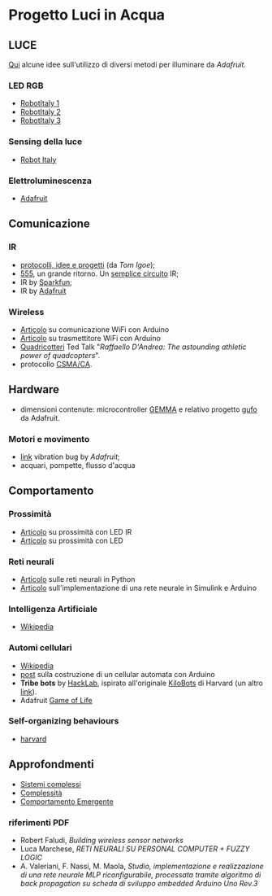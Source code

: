 # Progetto Luci in Acqua
 
## LUCE

[Qui](https://learn.adafruit.com/lets-put-leds-in-things/soldering?view=all) alcune idee sull'utilizzo di diversi metodi per illuminare da _Adafruit_.

### LED RGB

* [RobotItaly 1](http://www.gioblu.com/tutorials/sensori/59-sensore-prossimita-led)
* [RobotItaly 2](http://www.robot-italy.com/en/neopixel-jewel-7-x-ws2812-5050-rgb-led-with-integrated-drivers.html)
* [RobotItaly 3](http://www.robot-italy.com/en/2549-addressable-rgb-60-led-strip-5v-1m-ws2812b.html)

### Sensing della luce

* [Robot Italy](http://www.robot-italy.com/it/catalogsearch/result/?q=TCS34725)

### Elettroluminescenza

* [Adafruit](https://learn.adafruit.com/el-wire/soldering-to-el-wire)

## Comunicazione

### IR

* [protocolli, idee e progetti](http://www.epanorama.net/links/irremote.html) (da _Tom Igoe_);
* [555](http://www.robotroom.com/Infrared555.html), un grande ritorno. Un [semplice circuito](http://www.reconnsworld.com/ir_ultrasonic_basicirdetectemit.html) IR;
* IR by [Sparkfun](https://learn.sparkfun.com/tutorials/ir-communication);
* IR by [Adafruit](https://learn.adafruit.com/ir-sensor/overview)

### Wireless

* [Articolo](http://ismanettoneblog.altervista.org/blog/lezione-12-comunicazioni-wireless-low-cost-arduino/?doing_wp_cron=1484755254.4665460586547851562500) su comunicazione WiFi con Arduino 
* [Articolo](http://pezzato.net/2013/07/arduino-wireless-economico-con-nrf24l01-plus.html) su trasmettitore WiFi con Arduino 
* [Quadricotteri](http://www.ted.com/talks/raffaello_d_andrea_the_astounding_athletic_power_of_quadcopters) Ted Talk "_Raffaello D'Andrea: The astounding athletic power of quadcopters_".
* protocollo [CSMA/CA](https://it.wikipedia.org/wiki/CSMA/CA).

## Hardware

* dimensioni contenute: microcontroller [GEMMA](https://www.adafruit.com/gemma) e relativo progetto [gufo](https://learn.adafruit.com/chirping-plush-owl-toy?embeds=allow) da Adafruit.

### Motori e movimento

* [link](https://learn.adafruit.com/vibro-bugz/materials?view=all) vibration bug by _Adafruit_;
* acquari, pompette, flusso d'acqua


## Comportamento

### Prossimità

* [Articolo](http://www.gioblu.com/tutorials/sensori/176-sensore-ir-led-arduino-processing) su prossimità con LED IR
* [Articolo](http://www.gioblu.com/tutorials/sensori/59-sensore-prossimita-led) su prossimità con LED

### Reti neurali

* [Articolo](http://digitaljunky.io/playing-around-with-neural-networks-python-version/) sulle reti neurali in Python
* [Articolo](http://it.emcelettronica.com/?s=rete) sull'implementazione di una rete neurale in Simulink e Arduino

### Intelligenza Artificiale

* [Wikipedia](https://it.wikipedia.org/wiki/Intelligenza_artificiale)

### Automi cellulari

* [Wikipedia](https://it.wikipedia.org/wiki/Automa_cellulare)
* [post](https://blog.arduino.cc/2016/03/07/an-arduino-based-cellular-automata-with-oled-monitor/) sulla costruzione di un cellular automata con Arduino
* **Tribe bots** by [HackLab](http://dev.hacklabterni.org/projects/tribebot), ispirato all'originale [KiloBots](http://www.eecs.harvard.edu/ssr/projects/progSA/kilobot.html) di Harvard (un altro [link](https://www.kilobotics.com/)).
* Adafruit [Game of Life](https://learn.adafruit.com/game-of-life/preparation?embeds=allow&view=all)

### Self-organizing behaviours

* [harvard](http://www.eecs.harvard.edu/ssr/publications/)

## Approfondmenti

* [Sistemi complessi](https://it.wikipedia.org/wiki/Sistema_complesso)
* [Complessità](https://it.wikipedia.org/wiki/Epistemologia_della_complessit%C3%A0)
* [Comportamento Emergente](https://it.wikipedia.org/wiki/Comportamento_emergente)

### riferimenti PDF

* Robert Faludi, *Building wireless sensor networks*
* Luca Marchese, *RETI NEURALI SU PERSONAL COMPUTER + FUZZY LOGIC*
* A. Valeriani, F. Nassi, M. Maola, *Studio, implementazione e realizzazione di una rete neurale MLP riconfigurabile, processata tramite algoritmo di back propagation su scheda di sviluppo embedded Arduino Uno Rev.3*


